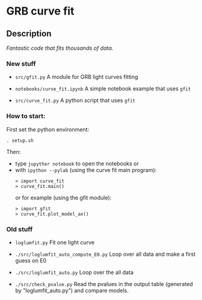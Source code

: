 # GRB curve fit

## Description

*Fantastic code that fits thousands of data.*

### New stuff

* `src/gfit.py`
A module for GRB light curves fitting

* `notebooks/curve_fit.ipynb`
A simple notebook example that uses `gfit`

* `src/curve_fit.py`
A python script that uses `gfit`

### How to start:
First set the python environment:
```
. setup.sh
```

Then:
* type `jupyther notebook` to open the notebooks or
* with `ipython --pylab` (using the curve fit main program):
   ```
   > import curve_fit
   > curve_fit.main()
   ```
   or for example (using the gfit module):
   ```
   > import gfit
   > curve_fit.plot_model_ax()
   ```

### Old stuff

* `loglumfit.py`
Fit one light curve

* `./src/loglumfit_auto_compute_E0.py`
Loop over all data and make a first guess on E0

* `./src/loglumfit_auto.py`
Loop over the all data

* `./src/check_pvalue.py`
Read the pvalues in the output table (generated by "loglumfit_auto.py") and compare models.
